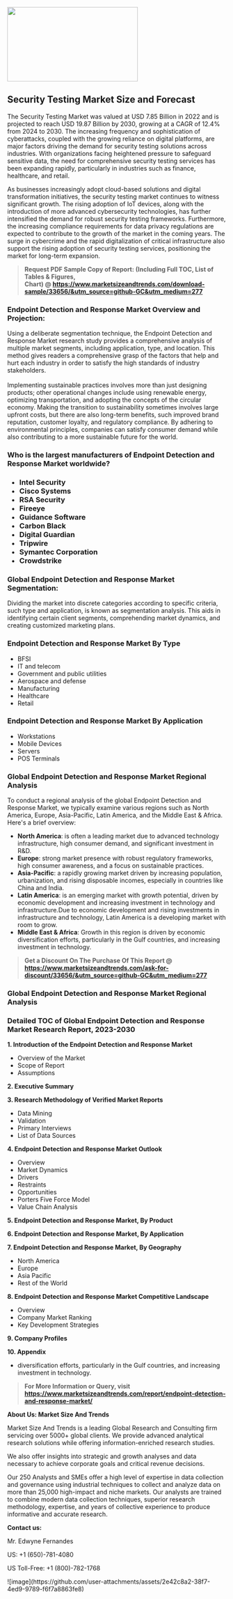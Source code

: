 <p><img class="alignnone size-medium wp-image-20088" src="https://ffe5etoiles.com/wp-content/uploads/2024/12/MST1-300x171.png" alt="" width="300" height="171" /></p><h2>Security Testing Market Size and Forecast</h2><p>The Security Testing Market was valued at USD 7.85 Billion in 2022 and is projected to reach USD 19.87 Billion by 2030, growing at a CAGR of 12.4% from 2024 to 2030. The increasing frequency and sophistication of cyberattacks, coupled with the growing reliance on digital platforms, are major factors driving the demand for security testing solutions across industries. With organizations facing heightened pressure to safeguard sensitive data, the need for comprehensive security testing services has been expanding rapidly, particularly in industries such as finance, healthcare, and retail.</p><p>As businesses increasingly adopt cloud-based solutions and digital transformation initiatives, the security testing market continues to witness significant growth. The rising adoption of IoT devices, along with the introduction of more advanced cybersecurity technologies, has further intensified the demand for robust security testing frameworks. Furthermore, the increasing compliance requirements for data privacy regulations are expected to contribute to the growth of the market in the coming years. The surge in cybercrime and the rapid digitalization of critical infrastructure also support the rising adoption of security testing services, positioning the market for long-term expansion.</p></p><blockquote id="" class=""><strong>Request PDF Sample Copy of Report: (Including Full TOC, List of Tables &amp; Figures, Chart)&nbsp;@&nbsp;<strong><a href="https://www.marketsizeandtrends.com/download-sample/33656/&utm_source=github-GC&utm_medium=277" target="_blank">https://www.marketsizeandtrends.com/download-sample/33656/&utm_source=github-GC&utm_medium=277</a></strong></strong></blockquote><h3 id="" class="">Endpoint Detection and Response Market&nbsp;Overview and Projection:</h3><p id="" class="">Using a deliberate segmentation technique, the Endpoint Detection and Response Market research study provides a comprehensive analysis of multiple market segments, including application, type, and location. This method gives readers a comprehensive grasp of the factors that help and hurt each industry in order to satisfy the high standards of industry stakeholders. <br /> <br />Implementing sustainable practices involves more than just designing products; other operational changes include using renewable energy, optimizing transportation, and adopting the concepts of the circular economy. Making the transition to sustainability sometimes involves large upfront costs, but there are also long-term benefits, such improved brand reputation, customer loyalty, and regulatory compliance. By adhering to environmental principles, companies can satisfy consumer demand while also contributing to a more sustainable future for the world.</p><h3 id="" class="">Who is the largest manufacturers of&nbsp;Endpoint Detection and Response Market worldwide?</h3><h3 class=""><p><ul><li>Intel Security </li><li> Cisco Systems </li><li> RSA Security </li><li> Fireeye </li><li> Guidance Software </li><li> Carbon Black </li><li> Digital Guardian </li><li> Tripwire </li><li> Symantec Corporation </li><li> Crowdstrike</li></ul></p></h3><h3 id="" class="">Global&nbsp;Endpoint Detection and Response Market Segmentation:</h3><p id="" class="">Dividing the market into discrete categories according to specific criteria, such type and application, is known as segmentation analysis. This aids in identifying certain client segments, comprehending market dynamics, and creating customized marketing plans.</p><h3 id="" class="">Endpoint Detection and Response Market&nbsp;By Type</h3><p><p><ul><li>BFSI </li><li> IT and telecom </li><li> Government and public utilities </li><li> Aerospace and defense </li><li> Manufacturing </li><li> Healthcare </li><li> Retail</p></li></ul></p></p><h3 id="" class="">Endpoint Detection and Response Market&nbsp;By Application</h3><p class=""><p><ul><li>Workstations </li><li> Mobile Devices </li><li> Servers </li><li> POS Terminals</li></ul></p></p><h3 id="" class="">Global Endpoint Detection and Response Market Regional Analysis</h3><p id="" class="">To conduct a regional analysis of the global Endpoint Detection and Response Market, we typically examine various regions such as North America, Europe, Asia-Pacific, Latin America, and the Middle East &amp; Africa. Here's a brief overview:</p><ul><li><strong>North America</strong>: is often a leading market due to advanced technology infrastructure, high consumer demand, and significant investment in R&amp;D.</li><li><strong>Europe</strong>: strong market presence with robust regulatory frameworks, high consumer awareness, and a focus on sustainable practices.</li><li><strong>Asia-Pacific</strong>: a rapidly growing market driven by increasing population, urbanization, and rising disposable incomes, especially in countries like China and India.</li><li><strong>Latin America</strong>: is an emerging market with growth potential, driven by economic development and increasing investment in technology and infrastructure.Due to economic development and rising investments in infrastructure and technology, Latin America is a developing market with room to grow.</li><li><strong>Middle East &amp; Africa</strong>: Growth in this region is driven by economic diversification efforts, particularly in the Gulf countries, and increasing investment in technology.</li></ul><blockquote id="" class=""><strong>Get a Discount On The Purchase Of This Report @ <strong><a href="https://www.marketsizeandtrends.com/ask-for-discount/33656/&utm_source=github-GC&utm_medium=277" target="_blank">https://www.marketsizeandtrends.com/ask-for-discount/33656/&utm_source=github-GC&utm_medium=277</a></strong></strong></blockquote><h3 id="" class="">Global Endpoint Detection and Response Market Regional Analysis</h3><h3 id="" class="">Detailed TOC of Global Endpoint Detection and Response Market Research Report, 2023-2030</h3><p id="" class=""><strong>1. Introduction of the Endpoint Detection and Response Market</strong></p><ul><li>Overview of the Market</li><li>Scope of Report</li><li>Assumptions</li></ul><p id="" class=""><strong>2. Executive Summary</strong></p><p id="" class=""><strong>3. Research Methodology of Verified Market Reports</strong></p><ul><li>Data Mining</li><li>Validation</li><li>Primary Interviews</li><li>List of Data Sources</li></ul><p id="" class=""><strong>4. Endpoint Detection and Response Market Outlook</strong></p><ul><li>Overview</li><li>Market Dynamics</li><li>Drivers</li><li>Restraints</li><li>Opportunities</li><li>Porters Five Force Model</li><li>Value Chain Analysis</li></ul><p id="" class=""><strong>5. Endpoint Detection and Response Market, By Product</strong></p><p id="" class=""><strong>6. Endpoint Detection and Response Market, By Application</strong></p><p id="" class=""><strong>7. Endpoint Detection and Response Market, By Geography</strong></p><ul><li>North America</li><li>Europe</li><li>Asia Pacific</li><li>Rest of the World</li></ul><p id="" class=""><strong>8. Endpoint Detection and Response Market Competitive Landscape</strong></p><ul><li>Overview</li><li>Company Market Ranking</li><li>Key Development Strategies</li></ul><p id="" class=""><strong>9. Company Profiles</strong></p><p id="" class=""><strong>10. Appendix</strong></p><ul><li>diversification efforts, particularly in the Gulf countries, and increasing investment in technology.</li></ul><blockquote id="" class=""><strong>For More Information or Query, visit <strong><strong><a href="https://www.marketsizeandtrends.com/report/endpoint-detection-and-response-market/" target="_blank">https://www.marketsizeandtrends.com/report/endpoint-detection-and-response-market/</a></strong></strong></strong></blockquote><p id="" class=""><strong>About Us: Market Size And Trends</strong></p><p id="" class="">Market Size And Trends is a leading Global Research and Consulting firm servicing over 5000+ global clients. We provide advanced analytical research solutions while offering information-enriched research studies.</p><p id="" class="">We also offer insights into strategic and growth analyses and data necessary to achieve corporate goals and critical revenue decisions.</p><p id="" class="">Our 250 Analysts and SMEs offer a high level of expertise in data collection and governance using industrial techniques to collect and analyze data on more than 25,000 high-impact and niche markets. Our analysts are trained to combine modern data collection techniques, superior research methodology, expertise, and years of collective experience to produce informative and accurate research.</p><p id="" class=""><strong>Contact us:</strong></p><p id="" class="">Mr. Edwyne Fernandes</p><p id="" class="">US: +1 (650)-781-4080</p><p id="" class="">US Toll-Free: +1 (800)-782-1768</p>
![image](https://github.com/user-attachments/assets/2e42c8a2-38f7-4ed9-9789-f6f7a8863fe8)
